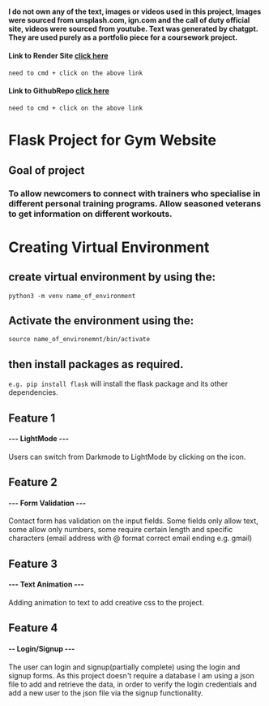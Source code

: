 #### I do not own any of the text, images or videos used in this project, Images were sourced from unsplash.com, ign.com and the call of duty official site, videos were sourced from youtube. Text was generated by chatgpt. They are used purely as a portfolio piece for a coursework project.

#### Link to Render Site [click here](https://Frameworks_project.onrender.com)
`need to cmd + click on the above link`

#### Link to GithubRepo [click here](https://github.com/Emmaf97/Frameworks_project)
`need to cmd + click on the above link`

# Flask Project for Gym Website
## Goal of project
### To allow newcomers to connect with trainers who specialise in different personal training programs. Allow seasoned veterans to get information on different workouts.


# Creating Virtual Environment
## create virtual environment by using the:
`python3 -m venv name_of_environment`
## Activate the environment using the:
`source name_of_environemnt/bin/activate`
## then install packages as required.
`e.g. pip install flask`
will install the flask package and its other dependencies.

## Feature 1
#### --- LightMode ---
Users can switch from Darkmode to LightMode by clicking on the icon.

## Feature 2
#### --- Form Validation ---
Contact form has validation on the input fields. Some fields only allow text, some allow only numbers, some require certain length and specific characters (email address with @ format correct email ending e.g. gmail)

## Feature 3
#### --- Text Animation  ---
Adding animation to text to add creative css to the project.

## Feature 4
#### -- Login/Signup ---
The user can login and signup(partially complete) using the login and signup forms. As this project doesn't require a database I am using a json file to add and retrieve the data, in order to verify the login credentials and add a new user to the json file via the signup functionality.
